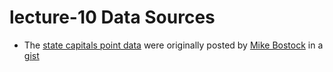 # lecture-10 Data Sources

* The [state capitals point data](../data/stateCapitals.csv) were originally posted by [Mike Bostock](https://github.com/mbostock) in a [gist](https://gist.github.com/mbostock/9535021#file-us-state-capitals-csv)
